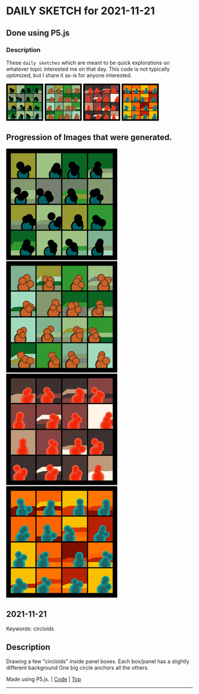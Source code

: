 # DAILY SKETCH for 2021-11-21

## Done using P5.js

### Description

These `daily sketches` which are meant to be quick explorations     on whatever topic interested me on that day. This code is not typically optimized, but I share it as-is     for anyone interested.

<img src = 'images/keep_2021-11-22-09-46-22.png' width = '100'> <img src = 'images/keep_2021-11-22-09-56-09.png' width = '100'> <img src = 'images/keep_2021-11-23-00-22-38.png' width = '100'> <img src = 'images/keep_2021-11-23-00-27-34.png' width = '100'> 

## Progression of Images that were generated.

<img src = 'images/keep_2021-11-22-09-46-22.png' width = '300'> 
<img src = 'images/keep_2021-11-22-09-56-09.png' width = '300'> 
<img src = 'images/keep_2021-11-23-00-22-38.png' width = '300'> 
<img src = 'images/keep_2021-11-23-00-27-34.png' width = '300'> 




## 2021-11-21
Keywords: circloids
 

## Description 

 Drawing a few "circloids" inside panel boxes. Each box/panel has a slightly different background
 One big circle anchors all the others.
 

Made using P5.js. | [Code](2021/2021-11-21/) | [Top](#daily-sketches) 

-----

